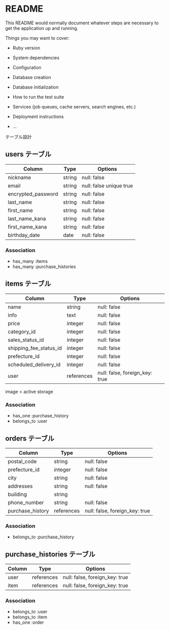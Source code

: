 # README

This README would normally document whatever steps are necessary to get the
application up and running.

Things you may want to cover:

* Ruby version

* System dependencies

* Configuration

* Database creation

* Database initialization

* How to run the test suite

* Services (job queues, cache servers, search engines, etc.)

* Deployment instructions

* ...


 テーブル設計

## users テーブル

| Column               | Type   | Options                 |
| ------------------   | ------ | ----------------------  |
| nickname             | string | null: false             |
| email                | string | null: false unique true |
| encrypted_password   | string | null: false             |
| last_name            | string | null: false             |
| first_name           | string | null: false             |
| last_name_kana       | string | null: false             |
| first_name_kana      | string | null: false             |
| birthday_date        | date   | null: false             |

### Association

- has_many :items
- has_many :purchase_histories

## items テーブル

| Column                 | Type       | Options                        |
| ---------------------- | ---------- | ------------------------------ |
| name                   | string     | null: false                    |
| info                   | text       | null: false                    |
| price                  | integer    | null: false                    |
| category_id            | integer    | null: false                    |Active Hash
| sales_status_id        | integer    | null: false                    |Active Hash
| shipping_fee_status_id | integer    | null: false                    |Active Hash
| prefecture_id          | integer    | null: false                    |Active Hash
| scheduled_delivery_id  | integer    | null: false                    |Active Hash
| user                   | references | null: false, foreign_key: true |
 image < active storage

### Association


- has_one    :purchase_history
- belongs_to :user

## orders テーブル

| Column           | Type       | Options                        |
| ---------------- | ---------- | ------------------------------ |
| postal_code      | string     | null: false                    |
| prefecture_id    | integer    | null: false                    |
| city             | string     | null: false                    |
| addresses        | string     | null: false                    |
| building         | string     |                                |
| phone_number     | string     | null: false                    |
| purchase_history |references  | null: false, foreign_key: true |

### Association

- belongs_to :purchase_history


## purchase_histories テーブル

| Column        | Type        | Options                        |
| ------------- | ----------  | ------------------------------ |
| user          | references  | null: false, foreign_key: true |
| item          | references  | null: false, foreign_key: true | 

### Association

- belongs_to :user
- belongs_to :item
- has_one    :order

